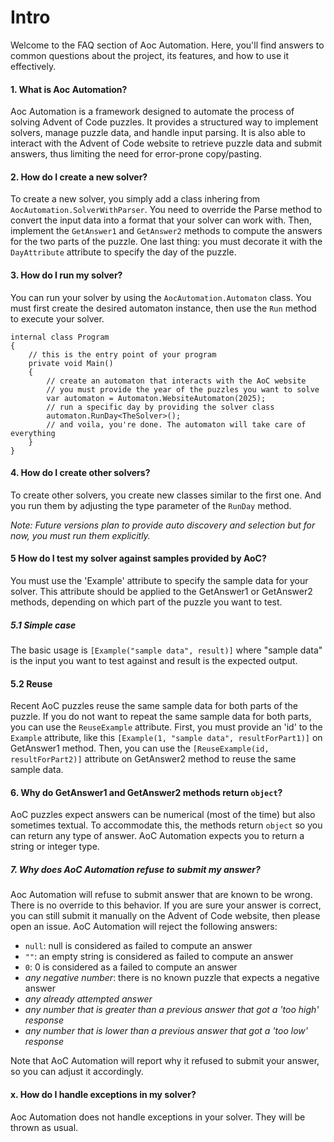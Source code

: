 # Intro
Welcome to the FAQ section of Aoc Automation. 
Here, you'll find answers to common questions about the project, its features, and how to use it effectively.

#### 1. What is Aoc Automation?
Aoc Automation is a framework designed to automate the process of solving Advent of Code puzzles. 
It provides a structured way to implement solvers, manage puzzle data, and handle input parsing.
It is also able to interact with the Advent of Code website to retrieve puzzle data and submit answers, thus
limiting the need for error-prone copy/pasting.

#### 2. How do I create a new solver?
To create a new solver, you simply add a class inhering from `AocAutomation.SolverWithParser`.
You need to override the Parse method to convert the input data into a format that your solver can work with.
Then, implement the `GetAnswer1` and `GetAnswer2` methods to compute the answers for the two parts of the puzzle.
One last thing: you must decorate it with the `DayAttribute` attribute to specify the day of the puzzle.


#### 3. How do I run my solver?
You can run your solver by using the `AocAutomation.Automaton` class. You must first create
the desired automaton instance, then use the `Run` method to execute your solver.
```[csharp]
internal class Program
{
    // this is the entry point of your program
    private void Main()
    {
        // create an automaton that interacts with the AoC website
        // you must provide the year of the puzzles you want to solve
        var automaton = Automaton.WebsiteAutomaton(2025);
        // run a specific day by providing the solver class
        automaton.RunDay<TheSolver>();
        // and voila, you're done. The automaton will take care of everything
    }
}
```

#### 4. How do I create other solvers?
To create other solvers, you create new classes similar to the first one.
And you run them by adjusting the type parameter of the `RunDay` method.

_Note: Future versions plan to provide auto discovery and selection but for now, 
you must run them explicitly._

#### 5 How do I test my solver against samples provided by AoC?
You must use the 'Example' attribute to specify the sample data for your solver.
This attribute should be applied to the GetAnswer1 or GetAnswer2 methods,
depending on which part of the puzzle you want to test.

##### 5.1 Simple case
The basic usage is `[Example("sample data", result)]` where "sample data" is the input you want to test against
and result is the expected output.

#### 5.2 Reuse
Recent AoC puzzles reuse the same sample data for both parts of the puzzle. If you
do not want to repeat the same sample data for both parts, you can use the `ReuseExample` attribute.
First, you must provide an 'id' to the `Example` attribute, like this 
`[Example(1, "sample data", resultForPart1)]` on GetAnswer1 method.
Then, you can use the `[ReuseExample(id, resultForPart2)]` attribute on GetAnswer2 method
to reuse the same sample data.

#### 6. Why do GetAnswer1 and GetAnswer2 methods return `object`?
AoC puzzles expect answers can be numerical (most of the time) but also sometimes textual.
To accommodate this, the methods return `object` so you can return any type of answer.
AoC Automation expects you to return a string or integer type.

##### 7. Why does AoC Automation refuse to submit my answer?
Aoc Automation will refuse to submit answer that are known to be wrong. There is no
override to this behavior. If you are sure your answer is correct, you can still
submit it manually on the Advent of Code website, then please open an issue.
AoC Automation will reject the following answers:
- `null`: null is considered as failed to compute an answer
- `""`: an empty string is considered as failed to compute an answer
- `0`: 0 is considered as a failed to compute an answer
- _any negative number_: there is no known puzzle that expects a negative answer
- _any already attempted answer_
- _any number that is greater than a previous answer that got a 'too high' response_
- _any number that is lower than a previous answer that got a 'too low' response_

Note that AoC Automation will report why it refused to submit your answer, 
so you can adjust it accordingly.


#### x. How do I handle exceptions in my solver?
Aoc Automation does not handle exceptions in your solver. They will be thrown as usual.
